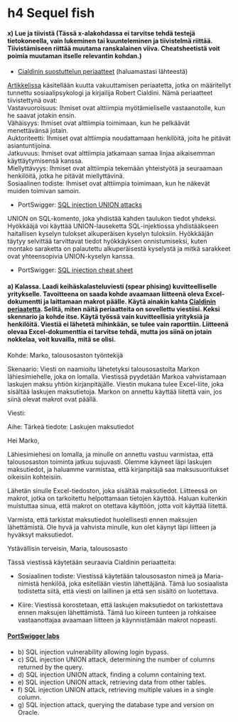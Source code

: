 # h4 Sequel fish

#### x) Lue ja tiivistä (Tässä x-alakohdassa ei tarvitse tehdä testejä tietokoneella, vain lukeminen tai kuunteleminen ja tiivistelmä riittää. Tiivistämiseen riittää muutama ranskalainen viiva. Cheatsheetistä voit poimia muutaman itselle relevantin kohdan.)
+ [Cialdinin suostuttelun periaatteet](https://duckduckgo.com/?q=cialdini+principles) (haluamastasi lähteestä)  

[Artikkelissa](https://worldofwork.io/2019/07/cialdinis-6-principles-of-persuasion/) käsitellään kuutta vakuuttamisen periaatetta, jotka on määritellyt tunnettu sosiaalipsykologi ja kirjailija Robert Cialdini. Nämä periaatteet tiivistettynä ovat:  
Vastavuoroisuus: Ihmiset ovat alttiimpia myötämieliselle vastaanotolle, kun he saavat jotakin ensin.  
Vähäisyys: Ihmiset ovat alttiimpia toimimaan, kun he pelkäävät menettävänsä jotain.  
Auktoriteetti: Ihmiset ovat alttiimpia noudattamaan henkilöitä, joita he pitävät asiantuntijoina.  
Jatkuvuus: Ihmiset ovat alttiimpia jatkamaan samaa linjaa aikaisemman käyttäytymisensä kanssa.  
Miellyttävyys: Ihmiset ovat alttiimpia tekemään yhteistyötä ja seuraamaan henkilöitä, jotka he pitävät miellyttävinä.  
Sosiaalinen todiste: Ihmiset ovat alttiimpia toimimaan, kun he näkevät muiden toimivan samoin.

+ PortSwigger: [SQL injection UNION attacks](https://portswigger.net/web-security/sql-injection/union-attacks)

UNION on SQL-komento, joka yhdistää kahden taulukon tiedot yhdeksi. Hyökkääjä voi käyttää UNION-lauseketta SQL-injektiossa yhdistääkseen haitallisen kyselyn tulokset alkuperäisen kyselyn tuloksiin. Hyökkääjän täytyy selvittää tarvittavat tiedot hyökkäyksen onnistumiseksi, kuten montako saraketta on palautettu alkuperäisestä kyselystä ja mitkä sarakkeet ovat yhteensopivia UNION-kyselyn kanssa.

+ PortSwigger: [SQL injection cheat sheet](https://portswigger.net/web-security/sql-injection/cheat-sheet)



#### a) Kalassa. Laadi keihäskalasteluviesti (spear phising) kuvitteelliselle yritykselle. Tavoitteena on saada kohde avaamaan liitteenä oleva Excel-dokumentti ja laittamaan makrot päälle. Käytä ainakin kahta [Cialdinin periaatetta](https://duckduckgo.com/?q=cialdini+principles). Selitä, miten näitä periaatteita on sovellettu viestiisi. Keksi skennario ja kohde itse. Käytä työssä vain kuvitteellisia yrityksiä ja henkilöitä. Viestiä ei lähetetä mihinkään, se tulee vain raporttiin. Liitteenä olevaa Excel-dokumenttia ei tarvitse tehdä, mutta jos siinä on jotain nokkelaa, voit kuvailla, mitä se olisi.

Kohde: Marko, talousosaston työntekijä

Skenaario: Viesti on naamioitu lähetetyksi talousosastolta Markon lähiesimiehelle, joka on lomalla. Viestissä pyydetään Markoa vahvistamaan laskujen maksu yhtiön kirjanpitäjälle. Viestin mukana tulee Excel-liite, joka sisältää laskujen maksutietoja. Markon on annettu käyttää liitettä vain, jos siinä olevat makrot ovat päällä.

Viesti:

Aihe: Tärkeä tiedote: Laskujen maksutiedot

Hei Marko,

Lähiesimiehesi on lomalla, ja minulle on annettu vastuu varmistaa, että talousosaston toiminta jatkuu sujuvasti. Olemme käyneet läpi laskujen maksutiedot, ja haluamme varmistaa, että kirjanpitäjä saa maksusuoritukset oikeisiin kohteisiin.

Lähetän sinulle Excel-tiedoston, joka sisältää maksutiedot. Liitteessä on makrot, jotka on tarkoitettu helpottamaan tietojen käyttöä. Haluan kuitenkin muistuttaa sinua, että makrot on otettava käyttöön, jotta voit käyttää liitettä.

Varmista, että tarkistat maksutiedot huolellisesti ennen maksujen lähettämistä. Ole hyvä ja vahvista minulle, kun olet käynyt läpi liitteen ja hyväksyt maksutiedot.

Ystävällisin terveisin,
Maria, talousosasto

Tässä viestissä käytetään seuraavia Cialdinin periaatteita:

+ Sosiaalinen todiste: Viestissä käytetään talousosaston nimeä ja Maria-nimistä henkilöä, joka esitellään viestin lähettäjänä. Tämä luo sosiaalista todistetta siitä, että viesti on laillinen ja että sen sisältö on luotettava.

+ Kiire: Viestissä korostetaan, että laskujen maksutiedot on tarkistettava ennen maksujen lähettämistä. Tämä luo kiireen tunteen ja rohkaisee vastaanottajaa avaamaan liitteen ja käynnistämään makrot nopeasti.




#### [PortSwigger labs](https://portswigger.net/web-security/all-labs)
+ b) SQL injection vulnerability allowing login bypass.
+ c) SQL injection UNION attack, determining the number of columns returned by the query.
+ d) SQL injection UNION attack, finding a column containing text.
+ e) SQL injection UNION attack, retrieving data from other tables.
+ f) SQL injection UNION attack, retrieving multiple values in a single column.
+ g) SQL injection attack, querying the database type and version on Oracle.
